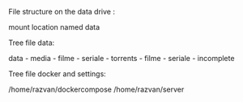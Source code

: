 File structure on the data drive : 

mount location named data

Tree file data: 

data
	- media
		- filme
		- seriale
	- torrents
		- filme
		- seriale
		- incomplete 

Tree file docker and settings: 

/home/razvan/dockercompose
/home/razvan/server

